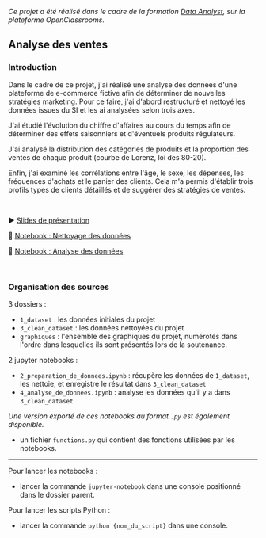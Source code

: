 *Ce projet a été réalisé dans le cadre de la formation [Data Analyst](https://openclassrooms.com/fr/paths/65-data-analyst), sur la plateforme OpenClassrooms.*

## Analyse des ventes

### Introduction

Dans le cadre de ce projet, j'ai réalisé une analyse des données d'une plateforme de e-commerce fictive afin de déterminer de nouvelles stratégies marketing. Pour ce faire, j'ai d'abord restructuré et nettoyé les données issues du SI et les ai analysées selon trois axes.

J'ai étudié l'évolution du chiffre d'affaires au cours du temps afin de déterminer des effets saisonniers et d'éventuels produits régulateurs.

J'ai analysé la distribution des catégories de produits et la proportion des ventes de chaque produit (courbe de Lorenz, loi des 80-20).

Enfin, j'ai examiné les corrélations entre l'âge, le sexe, les dépenses, les fréquences d'achats et le panier des clients. Cela m'a permis d'établir trois profils types de clients détaillés et de suggérer des stratégies de ventes.

<br>

:arrow_forward: [Slides de présentation](présentation.pdf)

:notebook: [Notebook : Nettoyage des données](/2_preparation_de_donnees.ipynb)

:notebook: [Notebook : Analyse des données](/4_analyse_de_donnees.ipynb)

<br>

### Organisation des sources

3 dossiers :
- `1_dataset` : les données initiales du projet
- `3_clean_dataset` : les données nettoyées du projet 
- `graphiques` : l'ensemble des graphiques du projet, numérotés dans l'ordre dans lesquelles ils sont présentés lors de la soutenance.
    
2 jupyter notebooks :
- `2_preparation_de_donnees.ipynb` : récupère les données de `1_dataset`, les nettoie, et enregistre le résultat dans `3_clean_dataset`
- `4_analyse_de_donnees.ipynb` : analyse les données qu'il y a dans `3_clean_dataset`

*Une version exporté de ces notebooks au format `.py` est également disponible.*

- un fichier `functions.py` qui contient des fonctions utilisées par les notebooks.

-----------------------------------------------------------------------------------

Pour lancer les notebooks :
- lancer la commande `jupyter-notebook` dans une console positionné dans le dossier parent.

Pour lancer les scripts Python :
- lancer la commande `python {nom_du_script}` dans une console.
